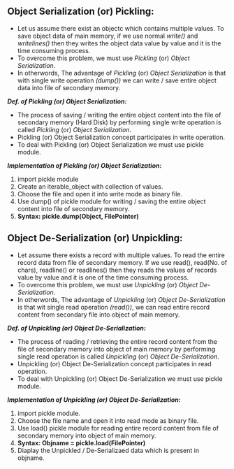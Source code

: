 ## Object Serialization (or) Pickling:
- Let us assume there exist an objectc which contains multiple values. To save object data of main memory, if we use normal _write()_ and _writelines()_ then they writes the object data value by value and it is the time consuming process.
- To overcome this problem, we must use _Pickling_ (or) _Object Serialization_.
- In otherwords, The advantage of _Pickling_ (or) _Object Serialization_ is that with single write operation _(dump())_ we can write / save entire object data into file of secondary memory.

***Def. of Pickling (or) Object Serialization:***
- The process of saving / writing the entire object content into the file of secondary memory (Hard Disk) by performing single write operation is called _Pickling_ (or) _Object Serialization_.
- Pickling (or) Object Serialization concept participates in write operation.
- To deal with Pickling (or) Object Serialization we must use pickle module.

***Implementation of Pickling (or) Object Serialization:***
1. import pickle module
2. Create an iterable_object with collection of values.
3. Choose the file and open it into write mode as binary file.
4. Use dump() of pickle module for writing / saving the entire object content into file of secondary memory.
5. **Syntax: pickle.dump(Object, FilePointer)**

## Object De-Serialization (or) Unpickling:
- Let assume there exists a record with multiple values. To read the entire record data from file of secondary memory. If we use read(), read(No. of chars), readline() or readlines() then they reads the values of records value by value and it is one of the time consuming process.
- To overcome this problem, we must use _Unpickling_ (or) _Object De-Serialization_.
- In otherwords, The advantage of _Unpickling_ (or) _Object De-Serialization_ is that wit single read operation _(read())_, we can read entire record content from secondary file into object of main memory.

***Def. of Unpickling (or) Object De-Serialization:***
- The process of reading / retrieving the entire record content from the file of secondary memory into object of main memory by performing single read operation is called _Unpickling_ (or) _Object De-Serialization_.
- Unpickling (or) Object De-Serialization concept participates in read operation.
- To deal with Unpickling (or) Object De-Serialization we must use pickle module.

***Implementation of Unpickling (or) Object De-Serialization:***
1. import pickle module.
2. Choose the file name and open it into read mode as binary file.
3. Use load() pickle module for reading entire record content from file of secondary memory into object of main memory.
4. **Syntax: Objname = pickle.load(FilePointer)**
5. Diaplay the Unpickled / De-Serializaed data which is present in objname.
